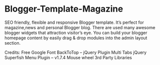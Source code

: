 # Blogger-Template-Magazine
SEO friendly, flexible and responsive Blogger template. It’s perfect for magazine,news and personal Blogger blog. There are used many awesome blogger widgets that attraction visitor’s eye. You can build your blogger homepage content by easily drag &amp; drop modules into the admin layout section. 

Credits:
Free Google Font
BackToTop – jQuery Plugin
Multi Tabs
jQuery Superfish Menu Plugin – v1.7.4
Mouse wheel
3rd Party Libraries
